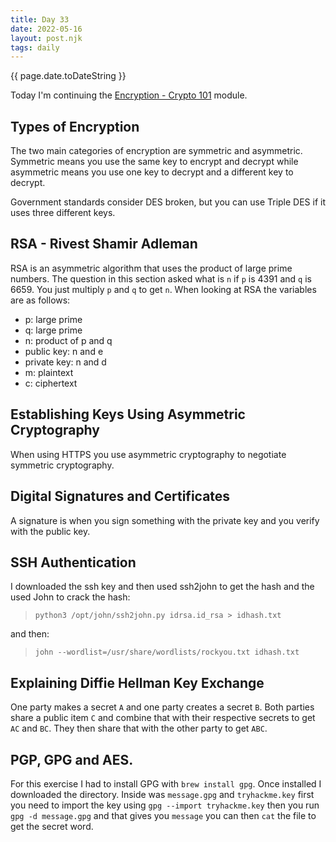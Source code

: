 ```yaml
---
title: Day 33
date: 2022-05-16
layout: post.njk
tags: daily
---
```


{{ page.date.toDateString }}

Today I'm continuing the [Encryption - Crypto 101](https://tryhackme.com/room/encryptioncrypto101) module.

## Types of Encryption
The two main categories of encryption are symmetric and asymmetric. Symmetric means you use the same key to encrypt and decrypt while asymmetric means you use one key to decrypt and a different key to decrypt. 

Government standards consider DES broken, but you can use Triple DES if it uses three different keys.

## RSA - Rivest Shamir Adleman
RSA is an asymmetric algorithm that uses the product of large prime numbers. The question in this section asked what is `n` if `p` is 4391 and `q` is 6659. You just multiply `p` and `q` to get `n`. When looking at RSA the variables are as follows:
- p: large prime
- q: large prime
- n: product of p and q
- public key: n and e
- private key: n and d
- m: plaintext
- c: ciphertext

## Establishing Keys Using Asymmetric Cryptography
When using HTTPS you use asymmetric cryptography to negotiate symmetric cryptography.

## Digital Signatures and Certificates
A signature is when you sign something with the private key and you verify with the public key.

## SSH Authentication
I downloaded the ssh key and then used ssh2john to get the hash and the used John to crack the hash:
>`python3 /opt/john/ssh2john.py idrsa.id_rsa > idhash.txt`

and then:
>`john --wordlist=/usr/share/wordlists/rockyou.txt idhash.txt`

## Explaining Diffie Hellman Key Exchange
One party makes a secret `A` and one party creates a secret `B`. Both parties share a public item `C` and combine that with their respective secrets to get `AC` and `BC`. They then share that with the other party to get `ABC`.

## PGP, GPG and AES.
For this exercise I had to install GPG with `brew install gpg`. Once installed I downloaded the directory. Inside was `message.gpg` and `tryhackme.key` first you need to import the key using `gpg --import tryhackme.key` then you run `gpg -d message.gpg` and that gives you `message` you can then `cat` the file to get the secret word.